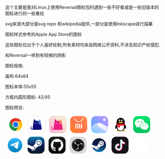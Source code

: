 这个主要是我对Linux上使用Reversal图标包时遇到一些不好看或是一些旧版本的图标进行的一些重绘

svg来源大部分是svg repo 和wikipedia提供,一部分是使用Inkscape进行描摹

图标样式参考的Apple App Store的图标

这些图标仅出于个人喜好绘制,所有素材均来自网络公开资料,不涉及知识产权侵犯.

和Reversal一样到有轻微的阴影

图标规格:

画布:64x64

图标本体:55x55

方框内圆形图标: 42/45

图标预览:
<div style="width: 100%;">
	<div style="display:inline; margin:2px;max-width: 64px;width: 64px;">
		<img src="icons/chrome.svg" style="max-width: 64px;width: 64px;" alt="Google Chrome">
		<img src="icons/clash_classic.svg" style="max-width: 64px;width: 64px;" alt="clash_classic">
		<img src="icons/clash_diy.svg" style="max-width: 64px;width: 64px;" alt="clash_diy">
		<img src="icons/discover.svg" style="max-width: 64px;width: 64px;" alt="App Store">
		<img src="icons/photos.svg" style="max-width: 64px;width: 64px;" alt="Photos">
		<img src="icons/qq.svg" style="max-width: 64px;width: 64px;" alt="QQ">
		<img src="icons/wechat.svg" style="max-width: 64px;width: 64px;" alt="Wechat">
		<img src="icons/telegram.svg" style="max-width: 64px;width: 64px;" alt="Telegram">
		<img src="icons/steam.svg" style="max-width: 64px;width: 64px;" alt="Steam">
		<img src="icons/github.svg" style="max-width: 64px;width: 64px;" alt="GitHub">
		<img src="icons/obs.svg" style="max-width: 64px;width: 64px;" alt="OBS Studio">
		<img src="icons/steam_round.svg" style="max-width: 64px;width: 64px;" alt="Steam">
		<img src="icons/musically.svg" style="max-width: 64px;width: 64px;" alt="Douyin">
		<img src="icons/blank.svg" style="max-width: 64px;width: 64px;" alt="Blank">
    </div>
</div>
